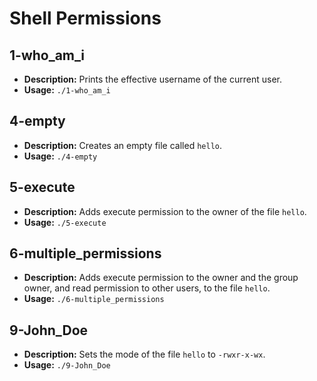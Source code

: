 # Shell Permissions

## 1-who_am_i
- **Description:** Prints the effective username of the current user.
- **Usage:** `./1-who_am_i`

## 4-empty
- **Description:** Creates an empty file called `hello`.
- **Usage:** `./4-empty`

## 5-execute
- **Description:** Adds execute permission to the owner of the file `hello`.
- **Usage:** `./5-execute`

## 6-multiple_permissions
- **Description:** Adds execute permission to the owner and the group owner, and read permission to other users, to the file `hello`.
- **Usage:** `./6-multiple_permissions`

## 9-John_Doe
- **Description:** Sets the mode of the file `hello` to `-rwxr-x-wx`.
- **Usage:** `./9-John_Doe`
